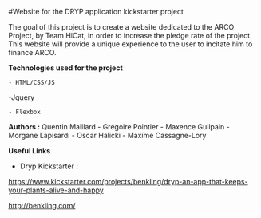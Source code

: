#Website for the DRYP application kickstarter project

The goal of this project is to create a website dedicated to the ARCO Project, by Team HiCat, in order to increase the pledge rate of the project.
This website will provide a unique experience to the user to incitate him to finance ARCO.




**Technologies used for the project**

	- HTML/CSS/JS
  
  -Jquery 

	- Flexbox



**Authors :**
Quentin Maillard - Grégoire Pointier - Maxence Guilpain - Morgane Lapisardi - Oscar Halicki - Maxime Cassagne-Lory



**Useful Links**

- Dryp Kickstarter :

https://www.kickstarter.com/projects/benkling/dryp-an-app-that-keeps-your-plants-alive-and-happy

http://benkling.com/

